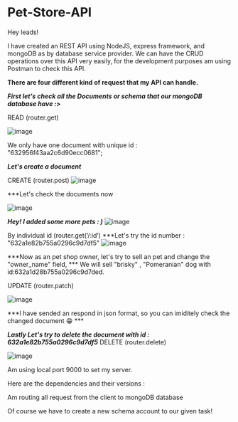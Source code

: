 # Pet-Store-API


Hey leads!

I have created an REST API using NodeJS, express framework, and mongoDB as by database service provider. 
We can have the CRUD operations over this API very easily, for the development purposes am using Postman to check this API.

**__There are four different kind of request that my API can handle.__**

***First let's check all the Documents or schema that our mongoDB database have :>***

READ (router.get)

![image](https://user-images.githubusercontent.com/93596846/191352605-579f113a-54af-4a49-9c46-852234eaebe3.png)

We only have one document with unique id : "632956f43aa2c6d90ecc0681";

***Let's create a document***

CREATE (router.post)
![image](https://user-images.githubusercontent.com/93596846/191355368-eb660416-19d6-4bf8-b991-a99a973678e3.png)

***Let's check the documents now

![image](https://user-images.githubusercontent.com/93596846/191359693-808cdc46-d743-4d50-84c8-10b4dc36adcc.png)

***Hey! I added some more pets : )***
![image](https://user-images.githubusercontent.com/93596846/191355489-80ae06ea-dfa8-474d-ae13-a5b5906f5129.png)


By individual id (router.get(‘/:id’)
***Let's try the id number : "632a1e82b755a0296c9d7df5"
![image](https://user-images.githubusercontent.com/93596846/191355796-4e5f8543-518c-463e-a243-116ba2f87fb0.png)


***Now as an pet shop owner, let's try to sell an pet and change the "owner_name" field,
*** We will sell "brisky" , "Pomeranian" dog with id:632a1d28b755a0296c9d7ded.

UPDATE (router.patch)

![image](https://user-images.githubusercontent.com/93596846/191356413-e60f3904-79f5-4f87-ade7-2119528118ae.png)

***I have sended an respond in json format, so you can imiditely check the changed document 😁  ***

***Lastly Let's try to delete the document with id : 632a1e82b755a0296c9d7df5***
DELETE (router.delete)

![image](https://user-images.githubusercontent.com/93596846/191358678-8e141917-eeb6-4161-9c51-9e0186873910.png)




Am using local port 9000 to set my server.

Here are the dependencies and their versions :

Am routing all request from the client to mongoDB database

Of course we have to create a new schema account to our given task!
 
 


